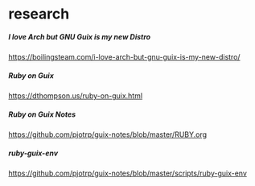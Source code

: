 # research

##### I love Arch but GNU Guix is my new Distro

https://boilingsteam.com/i-love-arch-but-gnu-guix-is-my-new-distro/

##### Ruby on Guix

https://dthompson.us/ruby-on-guix.html

##### Ruby on Guix Notes

https://github.com/pjotrp/guix-notes/blob/master/RUBY.org

##### ruby-guix-env

https://github.com/pjotrp/guix-notes/blob/master/scripts/ruby-guix-env
